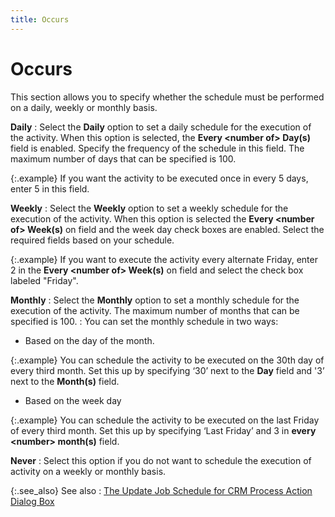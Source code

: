 ```yaml
---
title: Occurs
---
```


# Occurs


This section allows you to specify whether the schedule must be performed  on a daily, weekly or monthly basis.


**Daily**
: Select the **Daily**  option to set a daily schedule for the execution of the activity. When  this option is selected, the **Every &lt;number 
 of&gt; Day(s)**  field is enabled. Specify the frequency of the schedule in this field.  The maximum number of days that can be specified is 100.


{:.example}
If you want the activity to be executed once  in every 5 days, enter 5 in this field.


**Weekly**
: Select the **Weekly**  option to set a weekly schedule for the execution of the activity. When  this option is selected the **Every &lt;number 
 of&gt; Week(s)**  on field and the week day check boxes are enabled. Select the required  fields based on your schedule.


{:.example}
If you want to execute the activity every  alternate Friday, enter 2 in the **Every 
 &lt;number of&gt; Week(s)**  on field and select the check box labeled "Friday".


**Monthly**
: Select the **Monthly**  option to set a monthly schedule for the execution of the activity. The  maximum number of months that can be specified is 100.
: You can set the monthly schedule in two ways:

- Based on the  day of the month.



{:.example}
You can schedule the activity to be executed  on the 30th day of every third month. Set this up by specifying ‘30’ next  to the **Day** field and '3’ next  to the **Month(s)**  field.

- Based on the  week day



{:.example}
You can schedule the activity to be executed  on the last Friday of every third month. Set this up by specifying ‘Last  Friday’ and  3 in **every &lt;number&gt; month(s)**  field.


**Never**
: Select this option if you do not want to schedule  the execution of activity on a weekly or monthly basis.


{:.see_also}
See also
: [The  Update Job Schedule for CRM  Process Action Dialog Box]({{site.crm_baseurl}}/misc/the_update_job_schedule_for_crm_process_action_dialog_box.html)
